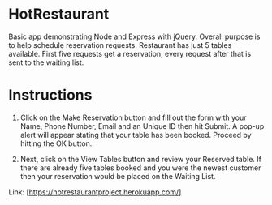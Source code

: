 # HotRestaurant
Basic app demonstrating Node and Express with jQuery. Overall purpose is to help schedule reservation requests. Restaurant has just 5 tables available. First five requests get a reservation, every request after that is sent to the waiting list.

# Instructions

1. Click on the Make Reservation button and fill out the form with your Name, Phone Number, Email and an Unique ID then hit Submit. A pop-up alert will appear stating that your table has been booked. Proceed by hitting the OK button.

2. Next, click on the View Tables button and review your Reserved table. If there are already five tables booked and you were the newest customer then your reservation would be placed on the Waiting List.


Link: [https://hotrestaurantproject.herokuapp.com/]
